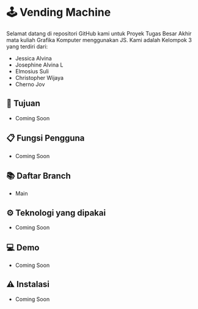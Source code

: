 # 🕹️ Vending Machine

Selamat datang di repositori GitHub kami untuk  Proyek Tugas Besar Akhir mata kuliah Grafika Komputer menggunakan JS. Kami adalah Kelompok 3 yang terdiri dari:

- Jessica Alvina
- Josephine Alvina L  
- Elmosius Suli 
- Christopher Wijaya
- Cherno Jov

## 🎯 Tujuan
- Coming Soon

## 📋 Fungsi Pengguna
- Coming Soon

## 📚 Daftar Branch
- Main

## ⚙️ Teknologi yang dipakai
- Coming Soon

## 💻 Demo
- Coming Soon

## ⚠️ Instalasi
- Coming Soon
